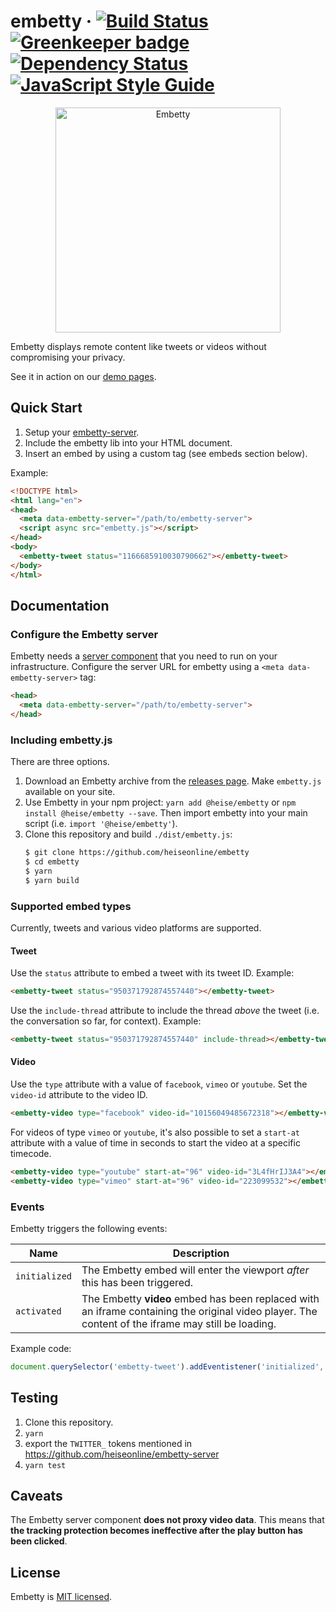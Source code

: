 # embetty · [![Build Status](https://travis-ci.org/heiseonline/embetty.svg?branch=master)](https://travis-ci.org/heiseonline/embetty) [![Greenkeeper badge](https://badges.greenkeeper.io/heiseonline/embetty.svg)](https://greenkeeper.io/) [![Dependency Status](https://img.shields.io/david/heiseonline/embetty.svg?style=flat-square)](https://david-dm.org/heiseonline/embetty) [![JavaScript Style Guide](https://img.shields.io/badge/code_style-standard-brightgreen.svg)](https://standardjs.com)

<p align="center">
  <img alt="Embetty" src="assets/embetty.png" width="360">
</p>

Embetty displays remote content like tweets or videos without compromising your privacy.

See it in action on our [demo pages](https://heiseonline.github.io/embetty/).

## Quick Start

1. Setup your [embetty-server](https://github.com/heiseonline/embetty-server).
3. Include the embetty lib into your HTML document.
4. Insert an embed by using a custom tag (see embeds section below).

Example:

```html
<!DOCTYPE html>
<html lang="en">
<head>
  <meta data-embetty-server="/path/to/embetty-server">
  <script async src="embetty.js"></script>
</head>
<body>
  <embetty-tweet status="1166685910030790662"></embetty-tweet>
</body>
</html>
```

## Documentation

### Configure the Embetty server

Embetty needs a [server component](https://github.com/heiseonline/embetty-server) that you need to run on your infrastructure. Configure the server URL for embetty using a `<meta data-embetty-server>` tag:

```html
<head>
  <meta data-embetty-server="/path/to/embetty-server">
</head>
```

### Including embetty.js

There are three options.

1. Download an Embetty archive from the [releases page](https://github.com/heiseonline/embetty/releases). Make `embetty.js` available on your site.
2. Use Embetty in your npm project: `yarn add @heise/embetty` or `npm install @heise/embetty --save`. Then import embetty into your main script (i.e. `import '@heise/embetty'`).
3. Clone this repository and build `./dist/embetty.js`:
   ```sh
   $ git clone https://github.com/heiseonline/embetty
   $ cd embetty
   $ yarn
   $ yarn build
   ``` 

### Supported embed types

Currently, tweets and various video platforms are supported.

#### Tweet

Use the `status` attribute to embed a tweet with its tweet ID. Example:

```html
<embetty-tweet status="950371792874557440"></embetty-tweet>
```

Use the `include-thread` attribute to include the thread _above_ the tweet (i.e. the conversation so far, for context). Example:

```html
<embetty-tweet status="950371792874557440" include-thread></embetty-tweet>
```

#### Video

Use the `type` attribute with a value of `facebook`, `vimeo` or `youtube`. Set the `video-id` attribute to the video ID.

```html
<embetty-video type="facebook" video-id="10156049485672318"></embetty-video>
```

For videos of type `vimeo` or `youtube`, it's also possible to set a `start-at` attribute with a value of time in seconds to start the video at a specific timecode.

```html
<embetty-video type="youtube" start-at="96" video-id="3L4fHrIJ3A4"></embetty-video>
<embetty-video type="vimeo" start-at="96" video-id="223099532"></embetty-video>
```

### Events

Embetty triggers the following events:

| Name | Description |
|------|-------------|
| `initialized` | The Embetty embed will enter the viewport *after* this has been triggered. |
| `activated` | The Embetty **video** embed has been replaced with an iframe containing the original video player. The content of the iframe may still be loading. |

Example code:

```js
document.querySelector('embetty-tweet').addEventistener('initialized', function(e) { ... })
```

## Testing

1. Clone this repository.
2. `yarn`
3. export the `TWITTER_` tokens mentioned in https://github.com/heiseonline/embetty-server
4. `yarn test`


## Caveats

The Embetty server component **does not proxy video data**. This means that **the tracking protection becomes ineffective after the play button has been clicked**.

## License

Embetty is [MIT licensed](./LICENSE).
